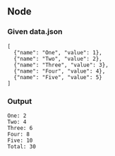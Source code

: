 ##  Node
### Given data.json
    [
      {"name": "One", "value": 1},
      {"name": "Two", "value": 2},
      {"name": "Three", "value": 3},
      {"name": "Four", "value": 4},
      {"name": "Five", "value": 5}
    ]

### Output
    One: 2
    Two: 4
    Three: 6
    Four: 8
    Five: 10
    Total: 30
